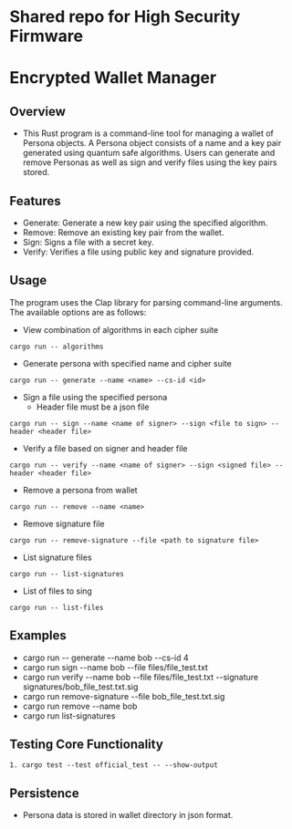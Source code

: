 # Shared repo for High Security Firmware

# Encrypted Wallet Manager

## Overview
- This Rust program is a command-line tool for managing a wallet of Persona objects. A Persona object consists of a name and a key pair generated using quantum safe algorithms. Users can generate and remove Personas as well as sign and verify files using the key pairs stored.

## Features
- Generate: Generate a new key pair using the specified algorithm.
- Remove: Remove an existing key pair from the wallet.
- Sign: Signs a file with a secret key.
- Verify: Verifies a file using public key and signature provided.


## Usage
The program uses the Clap library for parsing command-line arguments. The available options are as follows:

* View combination of algorithms in each cipher suite
```
cargo run -- algorithms
```

* Generate persona with specified name and cipher suite
```
cargo run -- generate --name <name> --cs-id <id>
```

* Sign a file using the specified persona
    * Header file must be a json file
```
cargo run -- sign --name <name of signer> --sign <file to sign> --header <header file>
```

* Verify a file based on signer and header file
```
cargo run -- verify --name <name of signer> --sign <signed file> --header <header file>
```

* Remove a persona from wallet
```
cargo run -- remove --name <name>
```

* Remove signature file
```
cargo run -- remove-signature --file <path to signature file>
```

* List signature files
```
cargo run -- list-signatures
```
* List of files to sing
```
cargo run -- list-files
```

## Examples
* cargo run -- generate --name bob --cs-id 4
* cargo run sign --name bob --file files/file_test.txt
* cargo run verify --name bob --file files/file_test.txt --signature signatures/bob_file_test.txt.sig
* cargo run remove-signature --file bob_file_test.txt.sig
* cargo run remove --name bob
* cargo run list-signatures  


## Testing Core Functionality 
    1. cargo test --test official_test -- --show-output  

## Persistence
- Persona data is stored in wallet directory in json format. 

